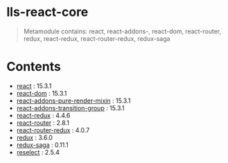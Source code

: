 # lls-react-core

> Metamodule contains: react, react-addons-, react-dom, react-router, redux, react-redux, react-router-redux, redux-saga

# Contents

* [react](https://www.npmjs.com/package/react) : 15.3.1
* [react-dom](https://www.npmjs.com/package/react-dom) : 15.3.1
* [react-addons-pure-render-mixin](https://www.npmjs.com/package/react-addons-pure-render-mixin) : 15.3.1
* [react-addons-transition-group](https://www.npmjs.com/package/react-addons-transition-group) : 15.3.1
* [react-redux](https://www.npmjs.com/package/react-redux) : 4.4.6
* [react-router](https://www.npmjs.com/package/react-router) : 2.8.1
* [react-router-redux](https://www.npmjs.com/package/react-router-redux) : 4.0.7
* [redux](https://www.npmjs.com/package/redux) : 3.6.0
* [redux-saga](https://www.npmjs.com/package/redux-saga) : 0.11.1
* [reselect](https://www.npmjs.com/package/reselect) : 2.5.4
